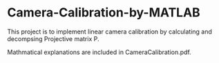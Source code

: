 # Camera-Calibration-by-MATLAB


This project is to implement linear camera calibration by calculating and decompsing 
Projective matrix P.

Mathmatical explanations are included in CameraCalibration.pdf.